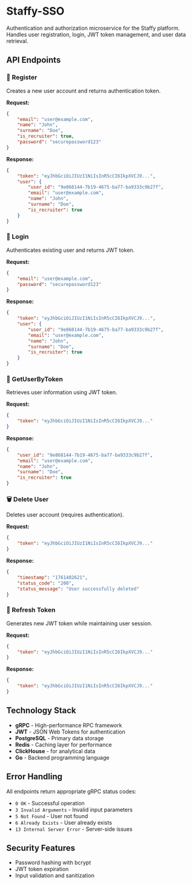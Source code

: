 # Staffy-SSO

Authentication and authorization microservice for the Staffy platform. Handles user registration, login, JWT token management, and user data retrieval.

## API Endpoints

### 🔐 Register
Creates a new user account and returns authentication token.

**Request:**
```json
{
    "email": "user@example.com",
    "name": "John",
    "surname": "Doe",
    "is_recruiter": true,
    "password": "securepassword123"
}
```
**Response:**
```json
{
    "token": "eyJhbGciOiJIUzI1NiIsInR5cCI6IkpXVCJ9...",
    "user": {
        "user_id": "9e868144-7b19-4675-ba77-ba9333c9b27f",
        "email": "user@example.com",
        "name": "John",
        "surname": "Doe",
        "is_recruiter": true
    }
}
```

### 🔑 Login
Authenticates existing user and returns JWT token.

**Request:**
```json
{
    "email": "user@example.com",
    "password": "securepassword123"
}
```
**Response:**
```json
{
    "token": "eyJhbGciOiJIUzI1NiIsInR5cCI6IkpXVCJ9...",
    "user": {
        "user_id": "9e868144-7b19-4675-ba77-ba9333c9b27f",
        "email": "user@example.com",
        "name": "John",
        "surname": "Doe",
        "is_recruiter": true
    }
}
```

### 👤 GetUserByToken
Retrieves user information using JWT token.

**Request:**
```json
{
    "token": "eyJhbGciOiJIUzI1NiIsInR5cCI6IkpXVCJ9..."
}
```
**Response:**
```json
{
    "user_id": "9e868144-7b19-4675-ba77-ba9333c9b27f",
    "email": "user@example.com",
    "name": "John",
    "surname": "Doe",
    "is_recruiter": true
}
```

### 🗑️ Delete User
Deletes user account (requires authentication).

**Request:**
```json
{
    "token": "eyJhbGciOiJIUzI1NiIsInR5cCI6IkpXVCJ9..."
}
```
**Response:**
```json
{
    "timestamp": "1761402621",
    "status_code": "200",
    "status_message": "User successfully deleted"
}
```

### 🔄 Refresh Token
Generates new JWT token while maintaining user session.

**Request:**
```json
{
    "token": "eyJhbGciOiJIUzI1NiIsInR5cCI6IkpXVCJ9..."
}
```
**Response:**
```json
{
    "token": "eyJhbGciOiJIUzI1NiIsInR5cCI6IkpXVCJ9..."
}
```

## Technology Stack

- **gRPC** - High-performance RPC framework
- **JWT** - JSON Web Tokens for authentication
- **PostgreSQL** - Primary data storage
- **Redis** - Caching layer for performance
- **ClickHouse** - for analytical data
- **Go** - Backend programming language

## Error Handling

All endpoints return appropriate gRPC status codes:
- `0 OK` - Successful operation
- `3 Invalid Arguments` - Invalid input parameters
- `5 Not Found` - User not found
- `6 Already Exists` - User already exists
- `13 Internal Server Error` - Server-side issues

## Security Features

- Password hashing with bcrypt
- JWT token expiration
- Input validation and sanitization